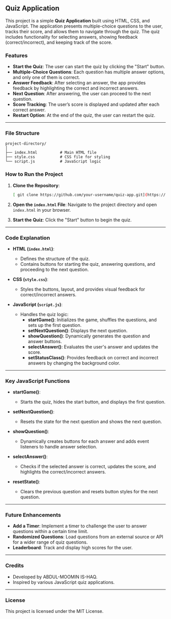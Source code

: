 ## Quiz Application

This project is a simple **Quiz Application** built using HTML, CSS, and JavaScript. The application presents multiple-choice questions to the user, tracks their score, and allows them to navigate through the quiz. The quiz includes functionality for selecting answers, showing feedback (correct/incorrect), and keeping track of the score.

### Features
- **Start the Quiz**: The user can start the quiz by clicking the "Start" button.
- **Multiple-Choice Questions**: Each question has multiple answer options, and only one of them is correct.
- **Answer Feedback**: After selecting an answer, the app provides feedback by highlighting the correct and incorrect answers.
- **Next Question**: After answering, the user can proceed to the next question.
- **Score Tracking**: The user’s score is displayed and updated after each correct answer.
- **Restart Option**: At the end of the quiz, the user can restart the quiz.

---

### File Structure
```
project-directory/
│
├── index.html          # Main HTML file
├── style.css           # CSS file for styling
└── script.js           # JavaScript logic
```

### How to Run the Project

1. **Clone the Repository**:
    ```bash
   [ git clone https://github.com/your-username/quiz-app.git](https://github.com/abdul-moominis-haq/Quiz-application-with-html--css-and-JavaScript.git)
    ```

2. **Open the `index.html` File**:
   Navigate to the project directory and open `index.html` in your browser.

3. **Start the Quiz**:
   Click the "Start" button to begin the quiz.

---

### Code Explanation

- **HTML (`index.html`)**:
    - Defines the structure of the quiz.
    - Contains buttons for starting the quiz, answering questions, and proceeding to the next question.
  
- **CSS (`style.css`)**:
    - Styles the buttons, layout, and provides visual feedback for correct/incorrect answers.
  
- **JavaScript (`script.js`)**:
    - Handles the quiz logic:
        - **startGame()**: Initializes the game, shuffles the questions, and sets up the first question.
        - **setNextQuestion()**: Displays the next question.
        - **showQuestion()**: Dynamically generates the question and answer buttons.
        - **selectAnswer()**: Evaluates the user's answer and updates the score.
        - **setStatusClass()**: Provides feedback on correct and incorrect answers by changing the background color.

---

### Key JavaScript Functions

- **startGame()**: 
  - Starts the quiz, hides the start button, and displays the first question.
  
- **setNextQuestion()**: 
  - Resets the state for the next question and shows the next question.
  
- **showQuestion()**: 
  - Dynamically creates buttons for each answer and adds event listeners to handle answer selection.

- **selectAnswer()**: 
  - Checks if the selected answer is correct, updates the score, and highlights the correct/incorrect answers.

- **resetState()**: 
  - Clears the previous question and resets button styles for the next question.

---

### Future Enhancements

- **Add a Timer**: Implement a timer to challenge the user to answer questions within a certain time limit.
- **Randomized Questions**: Load questions from an external source or API for a wider range of quiz questions.
- **Leaderboard**: Track and display high scores for the user.

---

### Credits

- Developed by ABDUL-MOOMIN IS-HAQ.
- Inspired by various JavaScript quiz applications.

---

### License

This project is licensed under the MIT License.
